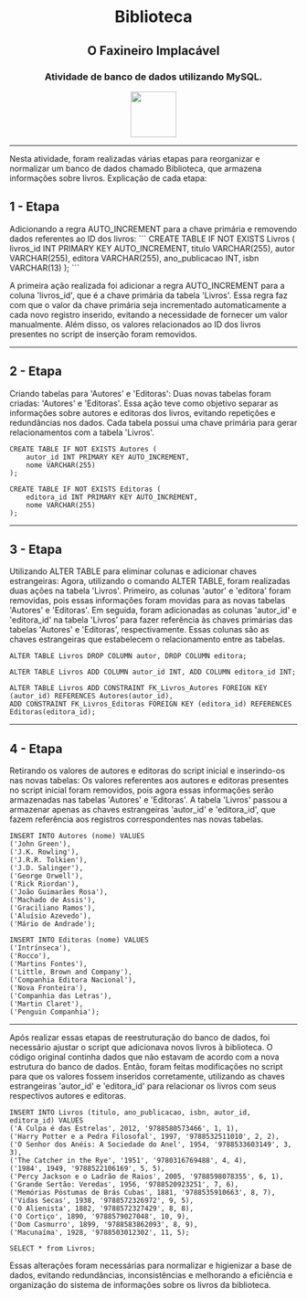 <h1 align="center"> Biblioteca </h1>
<h2 align="center">  O Faxineiro Implacável </h2>
<h3 align="center">  Atividade de banco de dados utilizando MySQL. </h3> 
<p align="center"><img src="https://static-00.iconduck.com/assets.00/database-mysql-icon-462x512-6itsq0zm.png" width= 80px; /></p>
<hr>

Nesta atividade, foram realizadas várias etapas para reorganizar e normalizar um banco de dados chamado Biblioteca, que armazena informações sobre livros. Explicação de cada etapa:
<h2> 1 - Etapa</h2>
Adicionando a regra AUTO_INCREMENT para a chave primária e removendo dados referentes ao ID dos livros:
```
CREATE TABLE IF NOT EXISTS Livros (
    livros_id INT PRIMARY KEY AUTO_INCREMENT,
    titulo VARCHAR(255),
	autor VARCHAR(255),
    editora VARCHAR(255),
    ano_publicacao INT,
    isbn VARCHAR(13)
);
```

A primeira ação realizada foi adicionar a regra AUTO_INCREMENT para a coluna 'livros_id', que é a chave primária da tabela 'Livros'. Essa regra faz com que o valor da chave primária seja incrementado automaticamente a cada novo registro inserido, evitando a necessidade de fornecer um valor manualmente. Além disso, os valores relacionados ao ID dos livros presentes no script de inserção foram removidos.
<hr>
<h2> 2 - Etapa</h2>
Criando tabelas para 'Autores' e 'Editoras':
Duas novas tabelas foram criadas: 'Autores' e 'Editoras'. Essa ação teve como objetivo separar as informações sobre autores e editoras dos livros, evitando repetições e redundâncias nos dados. Cada tabela possui uma chave primária para gerar relacionamentos com a tabela 'Livros'.

```
CREATE TABLE IF NOT EXISTS Autores (
    autor_id INT PRIMARY KEY AUTO_INCREMENT,
    nome VARCHAR(255)
);

CREATE TABLE IF NOT EXISTS Editoras (
    editora_id INT PRIMARY KEY AUTO_INCREMENT,
    nome VARCHAR(255)
);
```

<hr>
<h2> 3 - Etapa</h2>
Utilizando ALTER TABLE para eliminar colunas e adicionar chaves estrangeiras:
Agora, utilizando o comando ALTER TABLE, foram realizadas duas ações na tabela 'Livros'. Primeiro, as colunas 'autor' e 'editora' foram removidas, pois essas informações foram movidas para as novas tabelas 'Autores' e 'Editoras'. Em seguida, foram adicionadas as colunas 'autor_id' e 'editora_id' na tabela 'Livros' para fazer referência às chaves primárias das tabelas 'Autores' e 'Editoras', respectivamente. Essas colunas são as chaves estrangeiras que estabelecem o relacionamento entre as tabelas.

```
ALTER TABLE Livros DROP COLUMN autor, DROP COLUMN editora;

ALTER TABLE Livros ADD COLUMN autor_id INT, ADD COLUMN editora_id INT;

ALTER TABLE Livros ADD CONSTRAINT FK_Livros_Autores FOREIGN KEY (autor_id) REFERENCES Autores(autor_id),
ADD CONSTRAINT FK_Livros_Editoras FOREIGN KEY (editora_id) REFERENCES Editoras(editora_id);
```

<hr> 
<h2> 4 - Etapa</h2>
Retirando os valores de autores e editoras do script inicial e inserindo-os nas novas tabelas:
Os valores referentes aos autores e editoras presentes no script inicial foram removidos, pois agora essas informações serão armazenadas nas tabelas 'Autores' e 'Editoras'. A tabela 'Livros' passou a armazenar apenas as chaves estrangeiras 'autor_id' e 'editora_id', que fazem referência aos registros correspondentes nas novas tabelas.

```
INSERT INTO Autores (nome) VALUES 
('John Green'),
('J.K. Rowling'),
('J.R.R. Tolkien'),
('J.D. Salinger'),
('George Orwell'),
('Rick Riordan'),
('João Guimarães Rosa'),
('Machado de Assis'),
('Graciliano Ramos'),
('Aluísio Azevedo'),
('Mário de Andrade');

INSERT INTO Editoras (nome) VALUES 
('Intrínseca'),
('Rocco'),
('Martins Fontes'),
('Little, Brown and Company'),
('Companhia Editora Nacional'),
('Nova Fronteira'),
('Companhia das Letras'),
('Martin Claret'),
('Penguin Companhia');
```

<hr>
Após realizar essas etapas de reestruturação do banco de dados, foi necessário ajustar o script que adicionava novos livros à biblioteca. O código original continha dados que não estavam de acordo com a nova estrutura do banco de dados. Então, foram feitas modificações no script para que os valores fossem inseridos corretamente, utilizando as chaves estrangeiras 'autor_id' e 'editora_id' para relacionar os livros com seus respectivos autores e editoras.

```
INSERT INTO Livros (titulo, ano_publicacao, isbn, autor_id, editora_id) VALUES
('A Culpa é das Estrelas', 2012, '9788580573466', 1, 1),
('Harry Potter e a Pedra Filosofal', 1997, '9788532511010', 2, 2),
('O Senhor dos Anéis: A Sociedade do Anel', 1954, '9788533603149', 3, 3),
('The Catcher in the Rye', '1951', '9780316769488', 4, 4),
('1984', 1949, '9788522106169', 5, 5),
('Percy Jackson e o Ladrão de Raios', 2005, '9788598078355', 6, 1),
('Grande Sertão: Veredas', 1956, '9788520923251', 7, 6),
('Memórias Póstumas de Brás Cubas', 1881, '9788535910663', 8, 7),
('Vidas Secas', 1938, '9788572326972', 9, 5),
('O Alienista', 1882, '9788572327429', 8, 8),
('O Cortiço', 1890, '9788579027048', 10, 9),
('Dom Casmurro', 1899, '9788583862093', 8, 9),
('Macunaíma', 1928, '9788503012302', 11, 5);

SELECT * from Livros;
```

Essas alterações foram necessárias para normalizar e higienizar a base de dados, evitando redundâncias, inconsistências e melhorando a eficiência e organização do sistema de informações sobre os livros da biblioteca.
